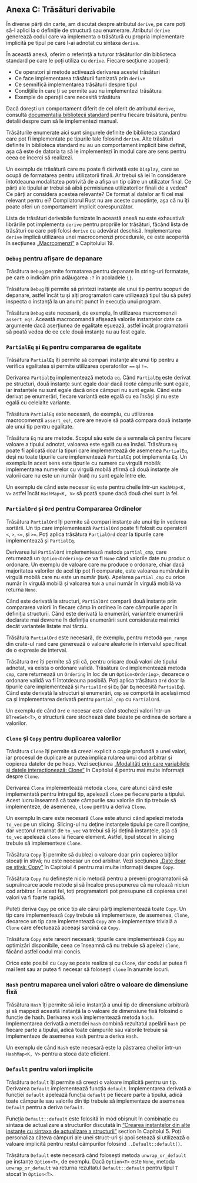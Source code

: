 ## Anexa C: Trăsături derivabile

În diverse părți din carte, am discutat despre atributul `derive`, pe care poți să-l aplici la o definiție de structură sau enumerare. Atributul `derive` generează codul care va implementa o trăsătură cu propria implementare implicită pe tipul pe care l-ai adnotat cu sintaxa `derive`.

În această anexă, oferim o referință a tuturor trăsăturilor din biblioteca standard pe care le poți utiliza cu `derive`. Fiecare secțiune acoperă:

* Ce operatori și metode activează derivarea acestei trăsături
* Ce face implementarea trăsăturii furnizată prin `derive`
* Ce semnifică implementarea trăsăturii despre tipul 
* Condițiile în care ți se permite sau nu implementezi trăsătura
* Exemple de operații care necesită trăsătura

Dacă dorești un comportament diferit de cel oferit de atributul `derive`, consultă [documentația bibliotecii standard](../std/index.html)<!-- ignore --> pentru fiecare trăsătură, pentru detalii despre cum să le implementezi manual.

Trăsăturile enumerate aici sunt singurele definite de biblioteca standard care pot fi implementate pe tipurile tale folosind `derive`. Alte trăsături definite în biblioteca standard nu au un comportament implicit bine definit, așa că este de datoria ta să le implementezi în modul care are sens pentru ceea ce încerci să realizezi.

Un exemplu de trăsătură care nu poate fi derivată este `Display`, care se ocupă de formatarea pentru utilizatorii finali. Ar trebui să iei în considerare întotdeauna modalitatea potrivită de a afișa un tip către un utilizator final. Ce părți ale tipului ar trebui să aibă permisiunea utilizatorilor finali de a vedea? Ce părți ar considera acestea relevante? Ce format al datelor ar fi cel mai relevant pentru ei? Compilatorul Rust nu are aceste cunoștințe, așa că nu îți poate oferi un comportament implicit corespunzător.

Lista de trăsături derivabile furnizate în această anexă nu este exhaustivă:
librăriile pot implementa `derive` pentru propriile lor trăsături, 
făcând lista de trăsături cu care poți folosi `derive` cu adevărat deschisă.
Implementarea `derive` implică utilizarea unei macrocomenzi procedurale, ce este acoperită în secțiunea [„Macrcomenzi”][macros]<!-- ignore --> a Capitolului 19.

### `Debug` pentru afișare de depanare

Trăsătura `Debug` permite formatarea pentru depanare în string-uri formatate, pe care o indicăm prin adăugarea `:?` în acoladele `{}`.

Trăsătura `Debug` îți permite să printezi instanțe ale unui tip pentru scopuri de depanare, astfel încât tu și alți programatori care utilizează tipul tău să puteți inspecta o instanță la un anumit punct în execuția unui program.

Trăsătura `Debug` este necesară, de exemplu, în utilizarea macrcomenzii `assert_eq!`. Această macrocomandă afișează valorile instanțelor date ca argumente dacă aserțiunea de egalitate eșuează, astfel încât programatorii să poată vedea de ce cele două instanțe nu au fost egale.

### `PartialEq` și `Eq` pentru compararea de egalitate

Trăsătura `PartialEq` îți permite să compari instanțe ale unui tip pentru a verifica egalitatea și permite utilizarea operatorilor `==` și `!=`.

Derivarea `PartialEq` implementează metoda `eq`. Când `PartialEq` este derivat pe structuri, două instanțe sunt egale doar dacă *toate* câmpurile sunt egale, iar instanțele nu sunt egale dacă orice câmpuri nu sunt egale. Când este derivat pe enumerări, fiecare variantă este egală cu ea însăși și nu este egală cu celelalte variante.

Trăsătura `PartialEq` este necesară, de exemplu, cu utilizarea macrocomenzii `assert_eq!`, care are nevoie să poată compara două instanțe ale unui tip pentru egalitate.

Trăsătura `Eq` nu are metode. Scopul său este de a semnala că pentru fiecare valoare a tipului adnotat, valoarea este egală cu ea însăși. Trăsătura `Eq` poate fi aplicată doar la tipuri care implementează de asemenea `PartialEq`, deși nu toate tipurile care implementează `PartialEq` pot implementa `Eq`. Un exemplu în acest sens este tipurile cu numere cu virgulă mobilă: implementarea numerelor cu virgulă mobilă afirmă că două instanțe ale valorii care nu este un număr (`NaN`) nu sunt egale între ele.

Un exemplu de când este necesar `Eq` este pentru cheile într-un `HashMap<K, V>` astfel încât `HashMap<K, V>` să poată spune dacă două chei sunt la fel.

### `PartialOrd` și `Ord` pentru Compararea Ordinelor

Trăsătura `PartialOrd` îți permite să compari instanțe ale unui tip în vederea sortării. Un tip care implementează `PartialOrd` poate fi folosit cu operatorii `<`, `>`, `<=`, și `>=`. Poți aplica trăsătura `PartialOrd` doar la tipurile care implementează și `PartialEq`.

Derivarea lui `PartialOrd` implementează metoda `partial_cmp`, care returnează un `Option<Ordering>` ce va fi `None` când valorile date nu produc o ordonare. Un exemplu de valoare care nu produce o ordonare, chiar dacă majoritatea valorilor de acel tip pot fi comparate, este valoarea numărului în virgulă mobilă care nu este un număr (`NaN`). Apelarea `partial_cmp` cu orice număr în virgulă mobilă și valoarea `NaN` a unui număr în virgulă mobilă va returna `None`.

Când este derivată la structuri, `PartialOrd` compară două instanțe prin compararea valorii în fiecare câmp în ordinea în care câmpurile apar în definiția structurii. Când este derivată la enumerări, variantele enumerării declarate mai devreme în definiția enumerării sunt considerate mai mici decât variantele listate mai târziu.

Trăsătura `PartialOrd` este necesară, de exemplu, pentru metoda `gen_range` din crate-ul `rand` care generează o valoare aleatorie în intervalul specificat de o expresie de interval.

Trăsătura `Ord` îți permite să știi că, pentru oricare două valori ale tipului adnotat, va exista o ordonare validă. Trăsătura `Ord` implementează metoda `cmp`, care returnează un `Ordering` în loc de un `Option<Ordering>`, deoarece o ordonare validă va fi întotdeauna posibilă. Poți aplica trăsătura `Ord` doar la tipurile care implementează și `PartialOrd` și `Eq` (iar `Eq` necesită `PartialEq`). Când este derivată la structuri și enumerări, `cmp` se comportă în același mod ca și implementarea derivată pentru `partial_cmp` cu `PartialOrd`.

Un exemplu de când `Ord` e necesar este când stochezi valori într-un `BTreeSet<T>`, o structură care stochează date bazate pe ordinea de sortare a valorilor.

### `Clone` și `Copy` pentru duplicarea valorilor

Trăsătura `Clone` îți permite să creezi explicit o copie profundă a unei valori, iar procesul de duplicare ar putea implica rularea unui cod arbitrar și copierea datelor de pe heap. Vezi secțiunea [„Modalități prin care variabilele și datele interacționează: Clone”][ways-variables-and-data-interact-clone]<!-- ignore --> în Capitolul 4 pentru mai multe informații despre `Clone`.

Derivarea `Clone` implementează metoda `clone`, care atunci când este implementată pentru întregul tip, apelează `clone` pe fiecare parte a tipului. Acest lucru înseamnă că toate câmpurile sau valorile din tip trebuie să implementeze, de asemenea, `clone` pentru a deriva `Clone`.

Un exemplu în care este necesară `Clone` este atunci când apelezi metoda `to_vec` pe un slicing. Slicing-ul nu deține instanțele tipului pe care îl conține, dar vectorul returnat de `to_vec` va trebui să își dețină instanțele, așa că `to_vec` apelează
`clone` la fiecare element. Astfel, tipul stocat în slicing trebuie să implementeze `Clone`.

Trăsătura `Copy` îți permite să dublezi o valoare doar prin copierea biților stocați în stivă; nu este necesar un cod arbitrar. Vezi secțiunea [„Date doar pe stivă: Copy”][stack-only-data-copy]<!-- ignore --> în Capitolul 4 pentru mai multe informații despre `Copy`.

Trăsătura `Copy` nu definește nicio metodă pentru a preveni programatorii să supraîncarce acele metode și să încalce presupunerea că nu rulează niciun cod arbitrar. În acest fel, toți programatorii pot presupune că copierea unei valori va fi foarte rapidă.

Puteți deriva `Copy` pe orice tip ale cărui părți implementează toate `Copy`. Un tip care implementează `Copy` trebuie să implementeze, de asemenea, `Clone`, deoarece un tip care implementează `Copy` are o implementare trivială a `Clone` care efectuează aceeași sarcină ca `Copy`.

Trăsătura `Copy` este rareori necesară; tipurile care implementează `Copy` au optimizări disponibile, ceea ce înseamnă că nu trebuie să apelezi `clone`, făcând astfel codul mai concis.

Orice este posibil cu `Copy` se poate realiza și cu `Clone`, dar codul ar putea fi mai lent sau ar putea fi necesar să folosești `clone` în anumite locuri.

### `Hash` pentru maparea unei valori către o valoare de dimensiune fixă

Trăsătura `Hash` îți permite să iei o instanță a unui tip de dimensiune arbitrară și să mappezi această instanță la o valoare de dimensiune fixă folosind o funcție de hash. Derivarea `Hash` implementează metoda `hash`. Implementarea derivată a metodei `hash` combină rezultatul apelării `hash` pe fiecare parte a tipului, adică toate câmpurile sau valorile trebuie să implementeze de asemenea `Hash` pentru a deriva `Hash`.

Un exemplu de când `Hash` este necesară este la păstrarea cheilor într-un `HashMap<K, V>` pentru a stoca date eficient.

### `Default` pentru valori implicite

Trăsătura `Default` îți permite să creezi o valoare implicită pentru un tip. Derivarea `Default` implementează funcția `default`. Implementarea derivată a funcției
`default` apelează funcția `default` pe fiecare parte a tipului, adică toate câmpurile sau valorile din tip trebuie să implementeze de asemenea `Default` pentru a deriva `Default`.

Funcția `Default::default` este folosită în mod obișnuit în combinație cu sintaxa de actualizare a structurilor discutată în [“Crearea instanțelor din alte instanțe cu sintaxa de actualizare a structurii”][creating-instances-from-other-instances-with-struct-update-syntax]<!-- ignore --> section în Capitolul 5. Poți personaliza câteva câmpuri ale unei struct-uri și apoi setează și utilizează o valoare implicită pentru restul câmpurilor folosind `..Default::default()`. 

Trăsătura `Default` este necesară când folosești metoda `unwrap_or_default` pe instanțe `Option<T>`, de exemplu. Dacă `Option<T>` este `None`, metoda `unwrap_or_default` va returna rezultatul `Default::default` pentru tipul `T` stocat în `Option<T>`.

[creating-instances-from-other-instances-with-struct-update-syntax]:
ch05-01-defining-structs.html#creating-instances-from-other-instances-with-struct-update-syntax
[stack-only-data-copy]:
ch04-01-what-is-ownership.html#stack-only-data-copy
[ways-variables-and-data-interact-clone]:
ch04-01-what-is-ownership.html#ways-variables-and-data-interact-clone
[macros]: ch19-06-macros.html#macros
